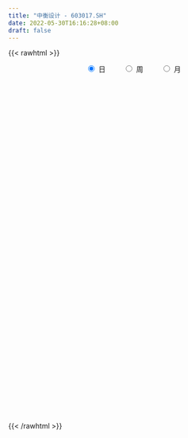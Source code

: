 ```yaml
---
title: "中衡设计 - 603017.SH"
date: 2022-05-30T16:16:28+08:00
draft: false
---
```

{{< rawhtml >}}
    <div style="text-align: center">
        <label style="padding: 1rem;"><input style="margin-right: .5rem" type="radio" name="period" value="D" checked onclick="period_change(this)">日</label>
        <label style="padding: 1rem;"><input style="margin-right: .5rem" type="radio" name="period" value="W" onclick="period_change(this)">周</label>
        <label style="padding: 1rem;"><input style="margin-right: .5rem" type="radio" name="period" value="M" onclick="period_change(this)">月</label>
    </div>
    <div id="chart" style="height: 700px;"></div> 
    <script type="text/javascript">
        const D_v = [6792.0,6570.99,5746.87,5138.66,6498.66,8872.0,8167.0,8077.92,8097.0,5633.02,9653.02,5897.0,5906.0,4855.0,3800.77,11080.0,10199.05,13919.0,7065.0,6997.02,7047.0,6504.0,5498.0,14106.8,22943.0,106946.23,165774.6,104419.06,71810.0,65526.48,46198.0,69177.72,43169.07,35614.04,30249.32,24402.79,28309.93,54498.25,83357.79,36956.0,100240.0,53410.59,37741.23,21923.23,25084.0,48766.75,61761.8,39751.79,25540.0,45398.92,24264.0,27153.8,31827.0,26332.0,18282.0,26724.0,20662.0,10795.0,9403.0,17529.59,15238.62,12295.0,11907.0,17355.0,13016.72,14980.0,16668.04,12946.0,9733.0,13372.0,22773.0,15673.0,27943.0,22010.0,33867.05,73298.63,52966.0,27929.0,21125.0,20603.0,22428.09,24402.44,18851.44,25754.8,97880.0,61046.96,37581.88,28770.98,21172.98,26082.73,26149.0,9550.0,11878.0,7087.8,8456.0,7367.0,6972.94,6658.94,6976.09,6319.0,9192.44,5863.0,5898.0,6809.0,19346.89,13538.0,7029.0,9855.0,34654.14,22729.0,16379.0,15424.58,18891.0,10367.0,25314.0,33381.8,70211.28,109577.44,72568.26,48553.0,50891.79,67719.0,39782.11,95355.64,53149.36,49628.64,26578.64,61964.25,38378.0,23951.0,28918.0,23356.0,24851.62,18995.0,14443.0,21015.0,22653.64,15548.0,49718.0,61488.0,88583.0,72289.5,59199.42,148140.0,86667.0,54788.0,83471.0,83742.0,67932.0,52321.0,36959.0,27128.0,38284.0,45566.01,41933.0,60838.08,53709.49,41915.49,37094.0,28252.01,34425.0,25097.0,23514.46,53029.0,52695.0,41787.0,164952.0,171759.0,90736.0,42611.46,45818.0,43777.0,35334.46,28216.0,76492.8,58115.0,35478.0,29423.0,29133.0,20449.0,26571.0,50162.0,73164.0,84692.0,105863.0,68595.0,57342.01,237104.88,315445.46,224749.66,194404.59,90153.86,60496.8,55707.8,57848.64,54910.0,63119.0,51699.0,54423.0,39320.0,52773.0,43232.0,40082.0,116249.0,167370.8,131641.0,86195.0,62411.0,74146.0,75690.98,43442.0,95373.0,95801.25,68294.0,204226.0,173717.0,149237.0,114789.0,146817.0,127414.04,82375.8,130601.6,66314.0,46661.0,62367.0,67685.0,55062.0,64775.2,46517.0,51976.0,45193.0,43680.0,41220.53,24549.46,38618.46,59806.0,52133.0,56901.07,61481.0,32892.0,53037.0,45119.0,143619.99,210512.2,128862.41,108532.6,55559.0,50837.0,88606.07,282483.67]
const D_histogram = [0.0,-0.0030249573,0.0000819048,0.0062627511,0.0122196052,0.0170896785,0.0191719089,0.0157290794,0.0186362545,0.0186788143,0.0192997742,0.0183943026,0.0159313676,0.0125914266,0.0094480683,0.0108022812,0.01547976,0.015316296,0.0132984368,0.0144312411,0.0120028985,0.0080423246,0.0039169355,0.0083641795,0.0082576305,0.0687439019,0.138494441,0.17200593,0.1327659456,0.1089550177,0.0651821224,0.0461432522,0.0230784164,-0.0083732632,-0.0217158149,-0.0401897519,-0.0563526706,-0.0458406493,-0.0235231065,-0.0185349355,0.0149392291,0.015339441,-0.0005791649,-0.0175939937,-0.0305348082,-0.0184761299,-0.0079308715,-0.0263105145,-0.0528617943,-0.1155695614,-0.1437820257,-0.1587776762,-0.1592358877,-0.1457281265,-0.135329899,-0.1373281412,-0.1377440278,-0.1227924905,-0.1031801014,-0.0871829161,-0.0734533852,-0.0604211324,-0.0413514373,-0.0328047163,-0.0229305599,-0.0177951622,-0.0152203971,-0.0041400439,0.005956443,0.018722471,0.03946977,0.0506402984,0.0621272385,0.0698778512,0.0849318667,0.1125152534,0.1073206205,0.0994780117,0.0888837415,0.079470275,0.0755764905,0.0547525478,0.045981949,0.0285285272,0.0626423392,0.0633287536,0.0575612633,0.0421761486,0.0323222812,0.0053183504,-0.036136852,-0.0582290758,-0.0783813125,-0.0801281266,-0.0726172857,-0.0646375605,-0.061740349,-0.0537436202,-0.0415709686,-0.0349824111,-0.0193959738,-0.0110680555,-0.0102536796,-0.0122534374,-0.0018443949,-0.0033445114,-0.0077555602,-0.0188476271,-0.0673261666,-0.0976142726,-0.1076707892,-0.1138466043,-0.094032486,-0.0772598733,-0.0439514754,-0.0019246747,0.082934876,0.1153369947,0.143530841,0.1487747972,0.1607182281,0.1605521167,0.1537151093,0.1605739187,0.1414681084,0.1061291245,0.0769042028,0.0681844346,0.0387952361,0.0125811099,0.0043806332,-0.0080637549,-0.0071811707,-0.01839705,-0.0212498872,-0.0384464239,-0.036840797,-0.0330231896,-0.0151804817,0.0092757894,0.0372123108,0.0523791833,0.0650095984,0.0982142928,0.1008685702,0.0814526901,0.0879646031,0.085934988,0.0542115287,0.0111595701,-0.0137870935,-0.0324283066,-0.0403226817,-0.0243828147,-0.0121530731,0.0124540691,0.0084010787,0.0152957378,-0.0038911285,-0.007778235,-0.0267431408,-0.0407016849,-0.0500596645,-0.0706075052,-0.0509821356,-0.0428274635,0.0114145663,-0.0289415985,-0.0938615698,-0.1341844492,-0.1834741412,-0.192624201,-0.2025002452,-0.1933449421,-0.1933602522,-0.1597532403,-0.1313589225,-0.0972100776,-0.0808064598,-0.0627992277,-0.0439495413,-0.0069526601,0.023540524,0.0648977528,0.1215974277,0.1323335305,0.1165870209,0.1294738201,0.1721003111,0.121612057,0.1114954562,0.0963267553,0.0645272299,0.0385018018,0.0097138889,-0.0371874719,-0.0641806375,-0.0605418325,-0.070941452,-0.0881568755,-0.1200281043,-0.1163831621,-0.0999758349,-0.0257855716,0.0444154426,0.0987621382,0.1107414863,0.0946472455,0.0922174683,0.0918877365,0.0748131808,0.0837057477,0.0884335829,0.0639364038,0.0950121472,0.0997239008,0.1040295201,0.0782616449,0.0826799544,0.0309316534,-0.0023244278,-0.0854207945,-0.1230913864,-0.1351400909,-0.1627368767,-0.1995376726,-0.2275980623,-0.2577630704,-0.2621895297,-0.2311468176,-0.2076911446,-0.1629436769,-0.1157597524,-0.0884036224,-0.0447134318,0.0114934671,0.0381114033,0.0810773995,0.108240367,0.1225513198,0.1316064154,0.1263817747,0.1766485471,0.1929263833,0.2000092929,0.15136224,0.1210440312,0.0907639006,0.1269821191,0.1471708102]
const D_fast = [0.0,-0.0037811966,-0.0006538583,0.0070926757,0.0161044312,0.0252469241,0.0321221317,0.032611572,0.0401778108,0.0448900741,0.0503359775,0.0540290816,0.0555489885,0.0553569042,0.0545755629,0.0586303461,0.0671777649,0.0708433749,0.0721501249,0.0768907395,0.0774631215,0.0755131288,0.0723669735,0.0789052624,0.0808631211,0.1585353679,0.2629095173,0.3394224888,0.3333739908,0.3368018173,0.3093244526,0.3018213954,0.2845261637,0.2509811684,0.232209663,0.2036882879,0.1734372017,0.1724890605,0.1889258268,0.1892802638,0.2264892357,0.2307243079,0.2146609108,0.1932475836,0.172673067,0.1801127128,0.1886752534,0.1637179817,0.1239512534,0.0323510959,-0.0318068748,-0.0864969444,-0.1267641278,-0.1496883982,-0.1731226455,-0.209452923,-0.2443048165,-0.2600514018,-0.2662340381,-0.2720325818,-0.2766663972,-0.2787394275,-0.2700075917,-0.2696620497,-0.2655205334,-0.2648339262,-0.2660642605,-0.2560189182,-0.2444333205,-0.2269866748,-0.1963719333,-0.1725413303,-0.1455225806,-0.1203025051,-0.0840155229,-0.0283033228,-0.0066678006,0.0103590934,0.0219857587,0.032439861,0.0474401991,0.0403043934,0.0430292818,0.0327079918,0.0824823886,0.0990009913,0.107623817,0.1027827394,0.1010094423,0.075335099,0.0248456837,-0.011803809,-0.0515513739,-0.0733302196,-0.0839737002,-0.0921533651,-0.1046912408,-0.110130417,-0.1083505076,-0.1105075529,-0.0997701091,-0.0942092046,-0.0959582486,-0.1010213657,-0.0910734219,-0.0934096663,-0.0997596052,-0.1155635789,-0.18087366,-0.2355653342,-0.2725395481,-0.3071770142,-0.3108710175,-0.3134133731,-0.291092844,-0.249547212,-0.1439539422,-0.0827175749,-0.0186410184,0.0237966372,0.075919625,0.1158915428,0.1474833127,0.1944856018,0.2107468186,0.2019401159,0.1919412449,0.2002675853,0.1805771958,0.1575083471,0.1504030287,0.1359427019,0.1350299934,0.1192148516,0.1110495427,0.0842413999,0.0766368276,0.0721986376,0.0862462251,0.1130214435,0.1502610426,0.1785227109,0.2074055256,0.2651637932,0.2930352132,0.2939825056,0.3224855694,0.3419397013,0.3237691242,0.2835070581,0.2551136211,0.2283653314,0.2103902859,0.2202344492,0.2294259225,0.2571465819,0.2551938612,0.2659124548,0.2457528064,0.2399211411,0.2142704501,0.1901364848,0.1682635891,0.1300638721,0.1369437078,0.134391514,0.1914871854,0.143895621,0.0555102572,-0.0183587345,-0.1135169618,-0.1708230719,-0.2313241773,-0.2705051097,-0.3188604829,-0.3251917811,-0.3296371939,-0.3197908684,-0.3235888656,-0.3212814404,-0.3134191393,-0.2781604232,-0.241782108,-0.184200441,-0.0971014092,-0.0532819237,-0.0398816781,0.0053735761,0.0910251448,0.070939905,0.0886971683,0.0976101562,0.0819424383,0.0655424606,0.0391830199,-0.0170152088,-0.0600535338,-0.0715501869,-0.0996851694,-0.1389398118,-0.2008180666,-0.226268915,-0.2348555465,-0.1671116761,-0.0858068013,-0.0067695711,0.0328951485,0.0404627192,0.0610873091,0.0837295113,0.0853582508,0.1151772547,0.1420134856,0.1335004074,0.1883291877,0.2179719165,0.2482849158,0.2420824519,0.2671707499,0.2231553623,0.1893181741,0.0848666088,0.0164231703,-0.0294105569,-0.0976915619,-0.184376776,-0.2693366813,-0.3639424569,-0.4339162987,-0.4606602909,-0.4891274041,-0.4851158557,-0.4668718692,-0.4616166448,-0.4291048121,-0.3700245465,-0.3338787595,-0.2706434135,-0.2164203541,-0.1714715714,-0.1295148719,-0.1031440689,-0.0087151598,0.0557942722,0.1128795051,0.1020730122,0.1020158111,0.0944266557,0.162390404,0.2193717976]
const D_slow = [0.0,-0.0007562393,-0.0007357631,0.0008299246,0.003884826,0.0081572456,0.0129502228,0.0168824927,0.0215415563,0.0262112598,0.0310362034,0.035634779,0.0396176209,0.0427654776,0.0451274947,0.047828065,0.0516980049,0.0555270789,0.0588516881,0.0624594984,0.065460223,0.0674708042,0.0684500381,0.0705410829,0.0726054906,0.089791466,0.1244150763,0.1674165588,0.2006080452,0.2278467996,0.2441423302,0.2556781432,0.2614477473,0.2593544315,0.2539254778,0.2438780399,0.2297898722,0.2183297099,0.2124489333,0.2078151994,0.2115500066,0.2153848669,0.2152400757,0.2108415773,0.2032078752,0.1985888427,0.1966061249,0.1900284962,0.1768130477,0.1479206573,0.1119751509,0.0722807318,0.0324717599,-0.0039602717,-0.0377927465,-0.0721247818,-0.1065607887,-0.1372589113,-0.1630539367,-0.1848496657,-0.203213012,-0.2183182951,-0.2286561544,-0.2368573335,-0.2425899735,-0.247038764,-0.2508438633,-0.2518788743,-0.2503897635,-0.2457091458,-0.2358417033,-0.2231816287,-0.2076498191,-0.1901803563,-0.1689473896,-0.1408185763,-0.1139884211,-0.0891189182,-0.0668979828,-0.0470304141,-0.0281362914,-0.0144481545,-0.0029526672,0.0041794646,0.0198400494,0.0356722378,0.0500625536,0.0606065908,0.0686871611,0.0700167487,0.0609825357,0.0464252667,0.0268299386,0.006797907,-0.0113564145,-0.0275158046,-0.0429508918,-0.0563867969,-0.066779539,-0.0755251418,-0.0803741352,-0.0831411491,-0.085704569,-0.0887679283,-0.0892290271,-0.0900651549,-0.092004045,-0.0967159518,-0.1135474934,-0.1379510616,-0.1648687589,-0.1933304099,-0.2168385314,-0.2361534998,-0.2471413686,-0.2476225373,-0.2268888183,-0.1980545696,-0.1621718594,-0.1249781601,-0.084798603,-0.0446605739,-0.0062317965,0.0339116831,0.0692787102,0.0958109914,0.1150370421,0.1320831507,0.1417819597,0.1449272372,0.1460223955,0.1440064568,0.1422111641,0.1376119016,0.1322994298,0.1226878238,0.1134776246,0.1052218272,0.1014267068,0.1037456541,0.1130487318,0.1261435276,0.1423959272,0.1669495004,0.192166643,0.2125298155,0.2345209663,0.2560047133,0.2695575955,0.272347488,0.2689007146,0.260793638,0.2507129676,0.2446172639,0.2415789956,0.2446925129,0.2467927825,0.250616717,0.2496439349,0.2476993761,0.2410135909,0.2308381697,0.2183232536,0.2006713773,0.1879258434,0.1772189775,0.1800726191,0.1728372195,0.149371827,0.1158257147,0.0699571794,0.0218011291,-0.0288239322,-0.0771601677,-0.1255002307,-0.1654385408,-0.1982782714,-0.2225807908,-0.2427824058,-0.2584822127,-0.269469598,-0.271207763,-0.265322632,-0.2490981938,-0.2186988369,-0.1856154543,-0.156468699,-0.124100244,-0.0810751662,-0.050672152,-0.0227982879,0.0012834009,0.0174152084,0.0270406588,0.029469131,0.0201722631,0.0041271037,-0.0110083544,-0.0287437174,-0.0507829363,-0.0807899624,-0.1098857529,-0.1348797116,-0.1413261045,-0.1302222439,-0.1055317093,-0.0778463377,-0.0541845264,-0.0311301593,-0.0081582252,0.01054507,0.031471507,0.0535799027,0.0695640036,0.0933170404,0.1182480156,0.1442553957,0.1638208069,0.1844907955,0.1922237089,0.1916426019,0.1702874033,0.1395145567,0.105729534,0.0650453148,0.0151608966,-0.0417386189,-0.1061793865,-0.171726769,-0.2295134734,-0.2814362595,-0.3221721787,-0.3511121168,-0.3732130224,-0.3843913804,-0.3815180136,-0.3719901628,-0.3517208129,-0.3246607212,-0.2940228912,-0.2611212874,-0.2295258437,-0.1853637069,-0.1371321111,-0.0871297879,-0.0492892278,-0.0190282201,0.0036627551,0.0354082849,0.0722009874]
const D_data = [['2021-05-19', 9.1773, 9.2152, 9.1299, 9.2531],['2021-05-20', 9.1868, 9.1678, 9.0826, 9.1962],['2021-05-21', 9.1678, 9.2436, 9.1394, 9.2625],['2021-05-24', 9.2815, 9.3099, 9.2531, 9.3099],['2021-05-25', 9.3099, 9.3478, 9.2625, 9.3478],['2021-05-26', 9.3288, 9.3762, 9.3099, 9.433],['2021-05-27', 9.4235, 9.3762, 9.3572, 9.433],['2021-05-28', 9.3951, 9.3194, 9.3099, 9.4709],['2021-05-31', 9.3194, 9.4141, 9.3099, 9.4141],['2021-06-01', 9.433, 9.4046, 9.3478, 9.4425],['2021-06-02', 9.4046, 9.433, 9.3667, 9.5277],['2021-06-03', 9.4614, 9.433, 9.3857, 9.4804],['2021-06-04', 9.433, 9.4235, 9.4141, 9.4804],['2021-06-07', 9.3762, 9.4141, 9.3194, 9.4614],['2021-06-08', 9.433, 9.4141, 9.3951, 9.4519],['2021-06-09', 9.4141, 9.4804, 9.3857, 9.5656],['2021-06-10', 9.4519, 9.5561, 9.4519, 9.6035],['2021-06-11', 9.7361, 9.5277, 9.5277, 9.7361],['2021-06-15', 9.4614, 9.5182, 9.4519, 9.5561],['2021-06-16', 9.4898, 9.5751, 9.4898, 9.6224],['2021-06-17', 9.5845, 9.5467, 9.5182, 9.594],['2021-06-18', 9.5467, 9.5277, 9.4519, 9.5561],['2021-06-21', 9.4993, 9.5182, 9.4614, 9.5372],['2021-06-22', 9.4898, 9.6414, 9.4898, 9.6414],['2021-06-23', 9.7266, 9.613, 9.5751, 9.7455],['2021-06-24', 9.6414, 10.579, 9.6414, 10.579],['2021-06-25', 10.5411, 11.1472, 10.238, 11.6397],['2021-06-28', 10.8536, 11.1188, 10.6074, 11.1283],['2021-06-29', 10.87, 10.34, 10.31, 10.87],['2021-06-30', 10.33, 10.49, 10.2, 10.7],['2021-07-01', 10.37, 10.16, 10.16, 10.45],['2021-07-02', 10.16, 10.38, 9.86, 10.74],['2021-07-05', 10.27, 10.28, 10.17, 10.52],['2021-07-06', 10.22, 10.07, 9.97, 10.33],['2021-07-07', 10.07, 10.2, 10.0, 10.2],['2021-07-08', 10.12, 10.06, 10.04, 10.34],['2021-07-09', 10.0, 9.99, 9.88, 10.11],['2021-07-12', 10.01, 10.3, 9.98, 10.49],['2021-07-13', 10.24, 10.54, 10.16, 10.77],['2021-07-14', 10.53, 10.41, 10.27, 10.53],['2021-07-15', 10.33, 10.9, 10.1, 10.9],['2021-07-16', 10.85, 10.62, 10.57, 10.85],['2021-07-19', 10.49, 10.41, 10.26, 10.55],['2021-07-20', 10.25, 10.33, 10.17, 10.48],['2021-07-21', 10.41, 10.31, 10.22, 10.44],['2021-07-22', 10.29, 10.63, 10.22, 10.63],['2021-07-23', 10.63, 10.69, 10.56, 10.88],['2021-07-26', 10.73, 10.32, 10.12, 10.74],['2021-07-27', 10.37, 10.09, 10.09, 10.37],['2021-07-28', 10.0, 9.35, 9.2, 10.0],['2021-07-29', 9.4, 9.45, 9.4, 9.58],['2021-07-30', 9.41, 9.39, 9.3, 9.56],['2021-08-02', 9.33, 9.41, 9.1, 9.46],['2021-08-03', 9.36, 9.5, 9.36, 9.63],['2021-08-04', 9.5, 9.41, 9.38, 9.55],['2021-08-05', 9.41, 9.16, 9.13, 9.42],['2021-08-06', 9.17, 9.05, 8.96, 9.18],['2021-08-09', 9.05, 9.16, 9.02, 9.18],['2021-08-10', 9.16, 9.2, 9.08, 9.22],['2021-08-11', 9.21, 9.15, 9.1, 9.29],['2021-08-12', 9.13, 9.11, 9.04, 9.16],['2021-08-13', 9.1, 9.09, 9.05, 9.18],['2021-08-16', 9.09, 9.18, 9.08, 9.23],['2021-08-17', 9.16, 9.06, 9.02, 9.24],['2021-08-18', 9.01, 9.07, 9.0, 9.15],['2021-08-19', 9.09, 9.0, 8.99, 9.1],['2021-08-20', 9.0, 8.94, 8.86, 9.04],['2021-08-23', 8.96, 9.04, 8.96, 9.1],['2021-08-24', 9.07, 9.05, 9.01, 9.07],['2021-08-25', 9.05, 9.12, 9.02, 9.16],['2021-08-26', 9.09, 9.3, 9.09, 9.32],['2021-08-27', 9.3, 9.27, 9.15, 9.3],['2021-08-30', 9.14, 9.35, 9.02, 9.36],['2021-08-31', 9.28, 9.38, 9.26, 9.45],['2021-09-01', 9.37, 9.57, 9.28, 9.59],['2021-09-02', 9.64, 9.9, 9.47, 9.98],['2021-09-03', 9.78, 9.62, 9.61, 9.96],['2021-09-06', 9.66, 9.62, 9.52, 9.77],['2021-09-07', 9.58, 9.6, 9.54, 9.66],['2021-09-08', 9.57, 9.62, 9.53, 9.66],['2021-09-09', 9.61, 9.71, 9.56, 9.79],['2021-09-10', 9.71, 9.48, 9.48, 9.78],['2021-09-13', 9.48, 9.59, 9.41, 9.73],['2021-09-14', 9.61, 9.44, 9.38, 9.63],['2021-09-15', 9.45, 10.17, 9.43, 10.26],['2021-09-16', 10.01, 9.9, 9.82, 10.11],['2021-09-17', 9.85, 9.86, 9.72, 10.07],['2021-09-22', 9.73, 9.73, 9.54, 9.81],['2021-09-23', 9.72, 9.77, 9.67, 9.85],['2021-09-24', 9.8, 9.48, 9.46, 9.8],['2021-09-27', 9.45, 9.11, 9.03, 9.52],['2021-09-28', 9.09, 9.15, 9.06, 9.19],['2021-09-29', 9.12, 9.01, 8.98, 9.12],['2021-09-30', 9.0, 9.12, 9.0, 9.13],['2021-10-08', 9.06, 9.19, 9.06, 9.2],['2021-10-11', 9.2, 9.18, 9.15, 9.24],['2021-10-12', 9.19, 9.09, 9.05, 9.19],['2021-10-13', 9.09, 9.13, 9.02, 9.15],['2021-10-14', 9.14, 9.19, 9.05, 9.23],['2021-10-15', 9.18, 9.13, 9.13, 9.2],['2021-10-18', 9.13, 9.27, 9.07, 9.27],['2021-10-19', 9.23, 9.22, 9.16, 9.25],['2021-10-20', 9.19, 9.13, 9.11, 9.2],['2021-10-21', 9.14, 9.07, 9.04, 9.17],['2021-10-22', 9.17, 9.23, 9.16, 9.53],['2021-10-25', 9.15, 9.09, 8.91, 9.19],['2021-10-26', 9.09, 9.02, 8.99, 9.12],['2021-10-27', 9.02, 8.87, 8.86, 9.05],['2021-10-28', 8.9, 8.19, 8.1, 8.9],['2021-10-29', 8.2, 8.12, 7.88, 8.2],['2021-11-01', 8.16, 8.16, 7.96, 8.22],['2021-11-02', 8.18, 8.05, 7.89, 8.23],['2021-11-03', 8.2, 8.3, 8.16, 8.44],['2021-11-04', 8.33, 8.26, 8.19, 8.33],['2021-11-05', 8.25, 8.52, 8.19, 8.63],['2021-11-08', 8.51, 8.78, 8.51, 9.13],['2021-11-09', 9.15, 9.66, 9.05, 9.66],['2021-11-10', 9.86, 9.37, 9.31, 9.86],['2021-11-11', 9.13, 9.56, 9.13, 9.66],['2021-11-12', 9.53, 9.46, 9.45, 9.69],['2021-11-15', 9.53, 9.7, 9.38, 9.74],['2021-11-16', 9.63, 9.7, 9.59, 10.05],['2021-11-17', 9.74, 9.72, 9.54, 9.79],['2021-11-18', 9.65, 10.02, 9.6, 10.46],['2021-11-19', 9.95, 9.79, 9.7, 9.95],['2021-11-22', 9.7, 9.55, 9.46, 9.72],['2021-11-23', 9.53, 9.54, 9.37, 9.58],['2021-11-24', 9.51, 9.77, 9.46, 9.9],['2021-11-25', 9.8, 9.47, 9.47, 9.83],['2021-11-26', 9.45, 9.4, 9.37, 9.55],['2021-11-29', 9.28, 9.56, 9.15, 9.59],['2021-11-30', 9.56, 9.47, 9.39, 9.63],['2021-12-01', 9.39, 9.62, 9.36, 9.66],['2021-12-02', 9.65, 9.45, 9.43, 9.68],['2021-12-03', 9.45, 9.52, 9.41, 9.61],['2021-12-06', 9.49, 9.28, 9.24, 9.59],['2021-12-07', 9.31, 9.46, 9.2, 9.52],['2021-12-08', 9.46, 9.49, 9.36, 9.55],['2021-12-09', 9.51, 9.72, 9.5, 9.9],['2021-12-10', 9.64, 9.93, 9.59, 10.11],['2021-12-13', 10.04, 10.15, 9.95, 10.35],['2021-12-14', 10.0, 10.16, 10.0, 10.35],['2021-12-15', 10.09, 10.27, 10.03, 10.41],['2021-12-16', 10.3, 10.74, 10.13, 11.06],['2021-12-17', 10.52, 10.56, 10.44, 10.84],['2021-12-20', 10.45, 10.34, 10.26, 10.68],['2021-12-21', 10.44, 10.73, 10.34, 10.78],['2021-12-22', 10.88, 10.74, 10.46, 10.95],['2021-12-23', 10.55, 10.37, 10.33, 10.74],['2021-12-24', 10.37, 10.09, 10.06, 10.52],['2021-12-27', 10.15, 10.17, 9.95, 10.19],['2021-12-28', 10.14, 10.15, 10.05, 10.29],['2021-12-29', 10.09, 10.22, 10.0, 10.41],['2021-12-30', 10.13, 10.55, 10.13, 10.65],['2021-12-31', 10.55, 10.6, 10.46, 10.78],['2022-01-04', 10.7, 10.89, 10.53, 10.93],['2022-01-05', 10.98, 10.63, 10.48, 10.98],['2022-01-06', 10.55, 10.82, 10.51, 10.83],['2022-01-07', 10.8, 10.5, 10.48, 10.96],['2022-01-10', 10.46, 10.66, 10.32, 10.71],['2022-01-11', 10.72, 10.43, 10.33, 10.83],['2022-01-12', 10.41, 10.41, 10.36, 10.58],['2022-01-13', 10.43, 10.4, 10.35, 10.66],['2022-01-14', 10.4, 10.16, 10.16, 10.88],['2022-01-17', 10.22, 10.64, 10.22, 10.7],['2022-01-18', 10.59, 10.56, 10.44, 10.79],['2022-01-19', 10.61, 11.32, 10.42, 11.36],['2022-01-20', 11.12, 10.19, 10.19, 11.12],['2022-01-21', 9.88, 9.57, 9.44, 9.91],['2022-01-24', 9.59, 9.52, 9.33, 9.83],['2022-01-25', 9.57, 9.05, 9.02, 9.72],['2022-01-26', 9.01, 9.25, 9.01, 9.38],['2022-01-27', 9.3, 9.03, 9.0, 9.31],['2022-01-28', 9.1, 9.1, 9.04, 9.28],['2022-02-07', 8.19, 8.84, 8.19, 8.89],['2022-02-08', 8.83, 9.19, 8.77, 9.31],['2022-02-09', 9.2, 9.15, 9.09, 9.32],['2022-02-10', 9.08, 9.27, 9.05, 9.43],['2022-02-11', 9.26, 9.08, 8.99, 9.28],['2022-02-14', 8.99, 9.1, 8.92, 9.2],['2022-02-15', 9.11, 9.13, 8.97, 9.26],['2022-02-16', 9.19, 9.45, 9.16, 9.48],['2022-02-17', 9.4, 9.52, 9.4, 10.07],['2022-02-18', 9.4, 9.85, 9.38, 9.92],['2022-02-21', 9.89, 10.35, 9.77, 10.36],['2022-02-22', 10.1, 10.03, 9.97, 10.3],['2022-02-23', 10.02, 9.76, 9.74, 10.09],['2022-02-24', 9.76, 10.19, 9.76, 10.74],['2022-02-25', 10.26, 10.82, 10.23, 11.21],['2022-02-28', 10.41, 9.74, 9.74, 10.47],['2022-03-01', 9.44, 10.17, 9.4, 10.57],['2022-03-02', 10.25, 10.12, 9.93, 10.28],['2022-03-03', 10.22, 9.85, 9.85, 10.22],['2022-03-04', 9.91, 9.81, 9.77, 10.14],['2022-03-07', 9.76, 9.65, 9.56, 9.95],['2022-03-08', 9.62, 9.21, 9.15, 9.68],['2022-03-09', 9.26, 9.22, 8.8, 9.48],['2022-03-10', 9.45, 9.49, 9.28, 9.75],['2022-03-11', 9.45, 9.24, 8.98, 9.45],['2022-03-14', 9.2, 9.01, 8.99, 9.36],['2022-03-15', 9.03, 8.6, 8.6, 9.12],['2022-03-16', 8.75, 8.86, 8.5, 8.89],['2022-03-17', 9.1, 8.97, 8.92, 9.2],['2022-03-18', 8.95, 9.87, 8.89, 9.87],['2022-03-21', 9.98, 10.2, 9.87, 10.38],['2022-03-22', 10.22, 10.38, 10.05, 10.57],['2022-03-23', 10.58, 10.1, 10.07, 10.61],['2022-03-24', 10.04, 9.81, 9.75, 10.13],['2022-03-25', 9.84, 10.0, 9.65, 10.14],['2022-03-28', 9.8, 10.09, 9.75, 10.44],['2022-03-29', 10.13, 9.9, 9.81, 10.22],['2022-03-30', 9.98, 10.27, 9.95, 10.56],['2022-03-31', 10.28, 10.33, 10.21, 10.8],['2022-04-01', 10.26, 9.98, 9.93, 10.3],['2022-04-06', 9.99, 10.77, 9.96, 10.98],['2022-04-07', 10.69, 10.63, 10.5, 10.97],['2022-04-08', 10.48, 10.75, 10.34, 10.83],['2022-04-11', 10.79, 10.41, 10.22, 10.79],['2022-04-12', 10.2, 10.82, 10.05, 11.39],['2022-04-13', 10.68, 10.06, 10.0, 10.68],['2022-04-14', 10.15, 10.1, 9.95, 10.36],['2022-04-15', 10.15, 9.15, 9.1, 10.19],['2022-04-18', 9.1, 9.33, 8.87, 9.47],['2022-04-19', 9.43, 9.43, 9.21, 9.5],['2022-04-20', 9.51, 9.02, 9.0, 9.52],['2022-04-21', 8.9, 8.59, 8.54, 8.99],['2022-04-22', 8.6, 8.35, 8.3, 8.61],['2022-04-25', 8.28, 7.96, 7.9, 8.39],['2022-04-26', 7.89, 7.96, 7.87, 8.2],['2022-04-27', 7.92, 8.25, 7.77, 8.25],['2022-04-28', 8.18, 8.09, 7.95, 8.23],['2022-04-29', 8.08, 8.35, 8.08, 8.39],['2022-05-05', 8.35, 8.47, 8.24, 8.55],['2022-05-06', 8.29, 8.29, 8.16, 8.36],['2022-05-09', 8.32, 8.58, 8.3, 8.69],['2022-05-10', 8.42, 8.94, 8.4, 8.97],['2022-05-11', 8.97, 8.76, 8.75, 9.05],['2022-05-12', 8.73, 9.15, 8.7, 9.15],['2022-05-13', 9.19, 9.17, 9.1, 9.46],['2022-05-16', 9.26, 9.17, 9.1, 9.26],['2022-05-17', 9.23, 9.23, 8.9, 9.5],['2022-05-18', 9.0, 9.13, 9.0, 9.46],['2022-05-19', 8.98, 10.04, 8.88, 10.04],['2022-05-20', 10.28, 9.92, 9.73, 10.4],['2022-05-23', 9.81, 10.01, 9.81, 10.38],['2022-05-24', 10.04, 9.33, 9.31, 10.2],['2022-05-25', 9.42, 9.45, 9.2, 9.5],['2022-05-26', 9.47, 9.37, 9.28, 9.68],['2022-05-27', 9.4, 10.31, 9.4, 10.31],['2022-05-30', 10.51, 10.38, 10.16, 10.75]]
const W_v = [49864.07,44486.51,36650.07,71417.59,43483.92,34337.25,326692.2,118836.74,71589.33,72809.37,31540.58,83691.22,116302.46,144037.29,177703.63,88973.57,56564.63,50728.37,22622.5,35125.32,29446.85,25168.64,67096.63,53062.66,29802.24,36077.12,22907.08,21629.36,70516.82,12641.41,9585.64,28764.0,27815.61,60939.74,156044.23,115930.23,41975.05,38692.04,35050.07,60776.81,26597.4,50759.5,30787.46,34120.0,29291.1,30080.99,20061.86,87051.81,60174.25,56714.8,32789.87,68723.9,53500.0,44982.95,32407.36,26808.0,17647.32,92422.59,115654.1,42486.12,47876.0,21938.9,39590.0,31201.88,43532.75,57573.89,46270.56,107369.51,166274.38,469197.75,415065.97,157909.39,250410.66,126022.98,54566.3,903277.6599999999,589261.17,1200702.49,901082.1900000001,812908.86,773830.2300000001,822855.0700000001,717938.4299999999,824005.5,644227.8899999999,414385.38,319799.9,238887.81,138565.92,131541.8,57473.58,119971.98,132149.14,77478.18,149761.61,81331.15,154591.92,222480.14,88225.41,138154.02,116169.64,81545.93,110460.63,68776.32,54694.57,62520.0,94417.37,90388.2,97734.11,65763.62,64122.37,62268.05,7333.0,27122.88,42180.99,43550.74,55824.63,36824.11,57704.05,30643.04,36189.8,28098.5,51556.51,71476.4,58197.1,56343.24,94006.79,55645.43,60545.71,86599.15,112654.79,102682.51,127527.37,420947.64,140691.2,114166.0,221632.0,156687.99,130223.97,82976.2,245364.6,116468.08,109071.4,158492.27,223017.46,141830.77,176572.06,119325.0,60122.8,54824.48,50272.08,211548.86,148808.17,129196.26,65692.54,139414.42,618270.11,1195464.6199999999,797561.1899999999,323973.89,197916.64,110036.81,96050.8,60583.9,28645.0,101623.9,87376.99,157118.18,113978.96,107186.17,82682.03,85422.64,70348.24,73761.43,55872.92,65990.22,48461.72,92894.32,84827.82,78304.94,55775.3,48226.76,25371.05,30545.87,95455.9,61062.0,215369.0,110201.17,63337.42,97621.44,68049.41,61304.25,60718.05,36079.6,13044.0,46599.3,37782.46,36754.24,35186.04,43853.82,27613.02,315268.63,357131.26,161745.15,328462.63,195277.01,162108.51,123827.0,65261.21,73926.76,74497.0,210084.68,116487.53,241115.08,76026.69,54664.8,8456.0,34293.97,47109.33,87805.14,86375.58,334291.78,306897.9,200500.53,110563.62,170422.64,454878.92,342254.0,189870.01,193557.06,164317.47,521929.0,195756.92,228641.8,255038.0,784350.3500000001,625512.7100000001,281999.64,291656.0,521763.8,378601.23,527180.0,601997.4399999999,298089.0,252141.2,65769.99,268939.53,485180.19,432397.08,282483.67]
const W_histogram = [0.0,0.0242890028,0.0149992928,0.0154739542,0.0330554214,0.03220576,0.1439896625,0.192099971,0.1868558057,0.1761690869,0.1644442444,0.171077335,0.1603164499,0.1587376517,0.1455126964,0.102720033,-0.0173248435,-0.1231447664,-0.1788913782,-0.2518194737,-0.2974366687,-0.3477172714,-0.2528497626,-0.2033396833,-0.1855011375,-0.1593208414,-0.1570713594,-0.1690323403,-0.3114433324,-0.3695513202,-0.3681744963,-0.3088739554,-0.2272618848,-0.1392929938,-0.1084953072,-0.0950194044,-0.0636363037,-0.0490265263,-0.0339947826,0.0026782271,-0.0036728301,0.0202186855,0.0247784265,0.0207868503,-0.018760721,-0.0260328365,-0.0595662812,-0.1595563186,-0.2225426768,-0.2478054096,-0.2253260449,-0.159362743,-0.0942812883,-0.0500333382,0.0000172711,-0.0035723476,0.0089425828,0.0997598835,0.0917732961,0.0579397547,0.0613481948,0.0570397177,0.0223674868,-0.0147638631,-0.0252656353,0.0014490944,0.0250446222,0.1188260821,0.1438151356,0.2868666959,0.3056263742,0.2931824822,0.2623136218,0.2260348558,0.2480978624,0.3163913885,0.3188411547,0.5854463176,0.4774212104,0.4699203927,0.5184879008,0.4977021305,0.4760963465,0.4312603241,0.4791113733,0.3987209618,0.3101415062,0.2118207373,0.109219389,-0.0421681648,-0.159738111,-0.266100561,-0.3393323024,-0.3888899532,-0.3478258587,-0.3600542275,-0.3091544385,-0.2280536176,-0.2012014156,-0.1438360954,-0.1178500545,-0.0920252231,-0.089545528,-0.1243430976,-0.2135957342,-0.2625081702,-0.2550088699,-0.2533239229,-0.2076138524,-0.1484601551,-0.1092719907,-0.1018763673,-0.0965091694,-0.0843252271,-0.0875306883,-0.0638999777,-0.0635664959,-0.0771271258,-0.108994899,-0.1160524401,-0.1179972982,-0.0913119185,-0.0682621772,-0.037477923,-0.0109493244,0.0266965079,0.0582037387,0.0683544215,0.049287393,-0.0174870232,-0.0314127397,-0.0154966405,-0.0282621922,0.0488913806,0.0501154621,0.0583191916,0.0878079313,0.1021010673,0.1006421025,0.1025524513,0.1202231894,0.1110445985,0.1365173978,0.1441995204,0.1324370288,0.1443226999,0.1462043861,0.1186648095,0.0930796448,0.053536742,0.0380712683,0.0850142907,0.0756091253,0.0603586221,0.0523745236,0.0691934359,0.2111214072,0.4169006068,0.4019401268,0.349439223,0.2523900913,0.1972039277,0.1036150156,0.0039255316,-0.0502535812,-0.0759715538,-0.125846567,-0.2085170543,-0.2422549311,-0.2417958985,-0.2308630465,-0.2267055615,-0.2168276035,-0.2469050537,-0.2624125914,-0.2770453441,-0.2752255281,-0.2909732878,-0.2709072846,-0.2427342182,-0.2218842377,-0.200774232,-0.1583884404,-0.0996973351,-0.0511601601,-0.0041653796,0.0466646758,0.0729535224,0.075659852,0.0844327396,0.1023928507,0.1158743546,0.097778956,0.087810206,0.0784265257,0.0672976428,0.0579299814,0.0560687864,0.0606883139,0.0689957301,0.0723720994,0.1756685449,0.1834639857,0.1546464684,0.1691328665,0.1738785393,0.0844436342,0.0017389863,-0.0481650038,-0.0869097058,-0.0857983574,-0.0582923624,-0.0468224192,-0.012712933,-0.0146739446,-0.0378306479,-0.0455306682,-0.051331614,-0.0453103402,-0.1093108751,-0.1172308953,-0.0548568236,0.0095027262,0.0257625246,0.0435102558,0.0796681828,0.1393281117,0.1400741809,0.1660771272,0.1672401791,0.1370756836,0.0725901221,-0.0025341071,-0.0516645863,-0.0313934772,0.0441496426,0.0239164925,-0.0272614513,-0.0185088291,-0.0045183625,0.0024593287,0.0550861151,-0.0178073286,-0.1144585085,-0.1696189576,-0.1993246823,-0.1510757506,-0.0644476033,0.0188672324,0.0752731925]
const W_fast = [0.0,0.0303612536,0.0248213667,0.0291645167,0.0550098392,0.0622116179,0.209992936,0.3061282373,0.3475980233,0.3809535762,0.4103397948,0.4597422192,0.4890604466,0.5271660613,0.55031928,0.5332066249,0.4088305375,0.2722244231,0.1717549667,0.0358720028,-0.0841043594,-0.22131428,-0.1896592118,-0.1909840534,-0.2195207919,-0.2331707062,-0.2701890641,-0.3244081301,-0.5446799552,-0.6951757731,-0.7858425732,-0.8037605212,-0.7789639218,-0.7258182793,-0.7221444194,-0.7324233677,-0.716949343,-0.7145961972,-0.7080631491,-0.6707205826,-0.6779898473,-0.6490436604,-0.6382893127,-0.6370841763,-0.6813219278,-0.6951022525,-0.7435272676,-0.8834063845,-1.002028412,-1.0892424972,-1.1230946437,-1.0969720276,-1.0554608949,-1.0237212794,-0.9736663523,-0.9781490579,-0.9633984818,-0.8476412102,-0.8326844736,-0.8520330763,-0.8332875875,-0.8233361352,-0.8524164943,-0.89323881,-0.9100569911,-0.8829799878,-0.8531233044,-0.7296353239,-0.6686924866,-0.4539242523,-0.3587579804,-0.2979062519,-0.2631967068,-0.2429667589,-0.1588792867,-0.0114879135,0.0706721414,0.4836388837,0.4949690791,0.6049483595,0.7831378429,0.8867776052,0.9841959078,1.0471749664,1.2148038589,1.234093688,1.2230496089,1.1776840243,1.1023875233,0.9404579282,0.7829534542,0.610065864,0.4520010471,0.3052209079,0.2593285378,0.157086612,0.1306977915,0.1547852079,0.131337056,0.1527433524,0.1492668797,0.1520854053,0.1321787184,0.0662953744,-0.0763561957,-0.1908956743,-0.2471485915,-0.3087946253,-0.3149880178,-0.2929493593,-0.2810791926,-0.299152661,-0.3179127554,-0.3268101199,-0.3518982532,-0.344242537,-0.3598006792,-0.3926430905,-0.4517595884,-0.4878302396,-0.5192744223,-0.5154170221,-0.5094328252,-0.4880180518,-0.4642267843,-0.419906825,-0.3738486595,-0.3466093713,-0.3533545515,-0.4245007235,-0.4462796249,-0.4342376859,-0.4540687856,-0.3646923676,-0.3509394206,-0.3281558932,-0.2767151706,-0.2368967678,-0.2131952071,-0.1856467454,-0.1379202099,-0.1193376513,-0.0597355025,-0.0160034998,0.0053432658,0.0533096119,0.0917423946,0.0938690205,0.091553767,0.0653950496,0.059447393,0.1276439881,0.137141104,0.1369802563,0.1420897887,0.1762070601,0.3709153831,0.6809197344,0.7664442861,0.8013031881,0.7673515792,0.7614663976,0.6937812393,0.5950731383,0.5283306302,0.4836197691,0.4022831141,0.2674833632,0.1731817537,0.1131918117,0.066408902,0.0138899967,-0.0304389462,-0.1222426599,-0.2033533454,-0.2872474341,-0.3542340001,-0.4427250817,-0.4903858997,-0.5228963879,-0.5575174668,-0.5866010191,-0.5838123375,-0.5500455661,-0.5142984311,-0.4683449956,-0.4058487712,-0.3613215439,-0.3397002514,-0.3098191788,-0.266260855,-0.2238107625,-0.2174614221,-0.2054776207,-0.1952546694,-0.1895591416,-0.1844443077,-0.1722883061,-0.1524967002,-0.1269403514,-0.1054709573,0.0417426244,0.0954040617,0.1052481615,0.1620177762,0.2102330838,0.1419090873,0.059639186,-0.0023060551,-0.0627781835,-0.0831164245,-0.0701835201,-0.0704191817,-0.0394879287,-0.0451174265,-0.0777317917,-0.0968144791,-0.1154483284,-0.1207546396,-0.2120828933,-0.2493106374,-0.2006507715,-0.1339155402,-0.1112151106,-0.0825898155,-0.0265148429,0.067977114,0.1037417285,0.1712639566,0.2142370532,0.2183414787,0.1720034476,0.0962456917,0.0341990659,0.0466218056,0.1332023361,0.1189483092,0.0609550025,0.0650804175,0.0779412934,0.0855338167,0.151932132,0.0745868561,-0.0506789509,-0.1482441394,-0.2277810347,-0.2173010407,-0.1467847941,-0.0587531503,0.0164711079]
const W_slow = [0.0,0.0060722507,0.0098220739,0.0136905625,0.0219544178,0.0300058578,0.0660032735,0.1140282662,0.1607422176,0.2047844893,0.2458955504,0.2886648842,0.3287439967,0.3684284096,0.4048065837,0.4304865919,0.426155381,0.3953691894,0.3506463449,0.2876914765,0.2133323093,0.1264029914,0.0631905508,0.01235563,-0.0340196544,-0.0738498648,-0.1131177046,-0.1553757897,-0.2332366228,-0.3256244529,-0.4176680769,-0.4948865658,-0.551702037,-0.5865252854,-0.6136491122,-0.6374039633,-0.6533130393,-0.6655696708,-0.6740683665,-0.6733988097,-0.6743170172,-0.6692623459,-0.6630677392,-0.6578710266,-0.6625612069,-0.669069416,-0.6839609863,-0.723850066,-0.7794857352,-0.8414370876,-0.8977685988,-0.9376092846,-0.9611796066,-0.9736879412,-0.9736836234,-0.9745767103,-0.9723410646,-0.9474010937,-0.9244577697,-0.909972831,-0.8946357823,-0.8803758529,-0.8747839812,-0.8784749469,-0.8847913558,-0.8844290822,-0.8781679266,-0.8484614061,-0.8125076222,-0.7407909482,-0.6643843546,-0.5910887341,-0.5255103286,-0.4690016147,-0.4069771491,-0.327879302,-0.2481690133,-0.1018074339,0.0175478687,0.1350279669,0.2646499421,0.3890754747,0.5080995613,0.6159146423,0.7356924857,0.8353727261,0.9129081027,0.965863287,0.9931681342,0.982626093,0.9426915653,0.876166425,0.7913333494,0.6941108611,0.6071543964,0.5171408396,0.4398522299,0.3828388255,0.3325384716,0.2965794478,0.2671169342,0.2441106284,0.2217242464,0.190638472,0.1372395384,0.0716124959,0.0078602784,-0.0554707023,-0.1073741654,-0.1444892042,-0.1718072019,-0.1972762937,-0.221403586,-0.2424848928,-0.2643675649,-0.2803425593,-0.2962341833,-0.3155159647,-0.3427646895,-0.3717777995,-0.4012771241,-0.4241051037,-0.441170648,-0.4505401287,-0.4532774598,-0.4466033329,-0.4320523982,-0.4149637928,-0.4026419446,-0.4070137004,-0.4148668853,-0.4187410454,-0.4258065934,-0.4135837483,-0.4010548827,-0.3864750848,-0.364523102,-0.3389978352,-0.3138373095,-0.2881991967,-0.2581433994,-0.2303822497,-0.1962529003,-0.1602030202,-0.127093763,-0.091013088,-0.0544619915,-0.0247957891,-0.0015258779,0.0118583076,0.0213761247,0.0426296974,0.0615319787,0.0766216342,0.0897152651,0.1070136241,0.1597939759,0.2640191276,0.3645041593,0.4518639651,0.5149614879,0.5642624698,0.5901662237,0.5911476066,0.5785842113,0.5595913229,0.5281296811,0.4760004176,0.4154366848,0.3549877102,0.2972719485,0.2405955582,0.1863886573,0.1246623939,0.059059246,-0.01020209,-0.079008472,-0.151751794,-0.2194786151,-0.2801621697,-0.3356332291,-0.3858267871,-0.4254238972,-0.450348231,-0.463138271,-0.4641796159,-0.452513447,-0.4342750664,-0.4153601034,-0.3942519185,-0.3686537058,-0.3396851171,-0.3152403781,-0.2932878266,-0.2736811952,-0.2568567845,-0.2423742891,-0.2283570925,-0.213185014,-0.1959360815,-0.1778430567,-0.1339259204,-0.088059924,-0.0493983069,-0.0071150903,0.0363545445,0.0574654531,0.0579001997,0.0458589487,0.0241315223,0.0026819329,-0.0118911577,-0.0235967625,-0.0267749957,-0.0304434819,-0.0399011439,-0.0512838109,-0.0641167144,-0.0754442995,-0.1027720182,-0.1320797421,-0.1457939479,-0.1434182664,-0.1369776352,-0.1261000713,-0.1061830256,-0.0713509977,-0.0363324525,0.0051868294,0.0469968741,0.081265795,0.0994133255,0.0987797988,0.0858636522,0.0780152829,0.0890526935,0.0950318167,0.0882164538,0.0835892466,0.0824596559,0.0830744881,0.0968460169,0.0923941847,0.0637795576,0.0213748182,-0.0284563524,-0.06622529,-0.0823371909,-0.0776203828,-0.0588020846]
const W_data = [['2017-07-21', 14.6715, 13.7892, 13.4085, 14.6715],['2017-07-28', 13.8411, 14.1698, 13.668, 14.6023],['2017-08-04', 14.0833, 13.8065, 13.7545, 14.386],['2017-08-11', 13.7199, 13.9189, 13.7199, 15.0608],['2017-08-18', 13.9795, 14.2044, 13.9795, 14.6196],['2017-08-25', 14.2044, 14.0487, 13.8497, 14.4293],['2017-09-01', 14.0573, 15.8394, 14.0573, 16.1767],['2017-09-08', 15.4241, 15.6231, 15.2165, 15.7355],['2017-09-15', 15.5798, 15.2425, 15.0781, 15.6144],['2017-09-22', 15.2425, 15.303, 15.156, 15.8134],['2017-09-29', 15.2944, 15.3982, 14.8618, 15.4328],['2017-10-13', 15.4847, 15.7875, 14.9916, 15.848],['2017-10-20', 15.7442, 15.7355, 15.2165, 15.9951],['2017-10-27', 15.7961, 15.9951, 15.5539, 16.1421],['2017-11-03', 16.1335, 15.9864, 14.3947, 16.1335],['2017-11-10', 15.9345, 15.6231, 15.329, 16.047],['2017-11-17', 15.6577, 14.3082, 14.2736, 15.7182],['2017-11-24', 14.2303, 13.8757, 13.668, 14.7061],['2017-12-01', 13.8757, 13.9968, 13.6075, 14.04],['2017-12-08', 13.8843, 13.3047, 12.7165, 14.0314],['2017-12-15', 13.3134, 13.1404, 12.976, 13.4085],['2017-12-22', 13.0625, 12.5867, 12.5262, 13.3047],['2017-12-29', 12.4829, 14.2995, 12.1369, 14.4812],['2018-01-05', 14.239, 13.9449, 13.7545, 14.2476],['2018-01-12', 13.8411, 13.5729, 13.2788, 14.1698],['2018-01-19', 13.5902, 13.6507, 13.3912, 14.1438],['2018-01-26', 13.6507, 13.2874, 13.2355, 13.867],['2018-02-02', 13.4172, 12.9327, 12.5262, 13.4172],['2018-02-09', 12.5521, 10.6576, 10.3548, 12.8722],['2018-02-14', 10.649, 10.8566, 10.6403, 11.0469],['2018-02-23', 10.969, 11.0988, 10.8739, 11.341],['2018-03-02', 11.2286, 11.6524, 11.0728, 11.8255],['2018-03-09', 11.6524, 12.0244, 11.514, 12.2493],['2018-03-16', 11.9639, 12.3358, 11.3756, 12.8462],['2018-03-23', 12.2061, 11.7562, 11.3843, 12.7424],['2018-03-30', 10.9863, 11.4881, 10.5798, 11.5573],['2018-04-04', 11.4362, 11.6784, 11.3756, 11.9639],['2018-04-13', 11.5919, 11.4535, 11.2459, 11.6697],['2018-04-20', 11.4016, 11.4102, 10.9431, 11.6005],['2018-04-27', 11.3324, 11.713, 11.2372, 11.8081],['2018-05-04', 11.713, 11.1593, 11.0901, 11.7562],['2018-05-11', 11.1593, 11.4967, 11.142, 11.7562],['2018-05-18', 11.4708, 11.2545, 11.1507, 11.4967],['2018-05-25', 11.2718, 11.0728, 11.0469, 11.4275],['2018-06-01', 11.0296, 10.4154, 10.3981, 11.2026],['2018-06-08', 10.4586, 10.5798, 10.1299, 10.6836],['2018-06-15', 10.4586, 10.0088, 9.9483, 10.4673],['2018-06-22', 10.4673, 8.6247, 8.0105, 10.4673],['2018-06-29', 8.5637, 8.3853, 8.0998, 8.5637],['2018-07-06', 8.3585, 8.3139, 8.1355, 8.8313],['2018-07-13', 8.421, 8.5905, 8.2158, 8.6172],['2018-07-20', 8.5905, 9.09, 8.5191, 9.6252],['2018-07-27', 9.0097, 9.1971, 8.8848, 9.4558],['2018-08-03', 9.1971, 9.0365, 8.7243, 9.5806],['2018-08-10', 8.8492, 9.206, 8.76, 9.2506],['2018-08-17', 9.0633, 8.5191, 8.4121, 9.1703],['2018-08-24', 8.5191, 8.6083, 8.3764, 8.8938],['2018-08-31', 8.5905, 9.7769, 8.3764, 10.2586],['2018-09-07', 9.3487, 8.7064, 8.5637, 9.536],['2018-09-14', 8.7064, 8.198, 8.198, 8.7064],['2018-09-21', 8.198, 8.5013, 8.1534, 8.5637],['2018-09-28', 8.3853, 8.3229, 8.2158, 8.528],['2018-10-12', 8.2515, 7.743, 7.52, 8.3853],['2018-10-19', 7.7252, 7.3951, 7.1632, 7.8947],['2018-10-26', 7.3862, 7.4576, 7.2613, 7.7698],['2018-11-02', 7.3773, 7.8322, 7.2792, 7.859],['2018-11-09', 7.8233, 7.8144, 7.6984, 7.9393],['2018-11-16', 7.8144, 8.9473, 7.7609, 9.3666],['2018-11-23', 9.0811, 8.3942, 8.3407, 9.4379],['2018-11-30', 8.3942, 10.3924, 8.2961, 10.9276],['2018-12-07', 10.5262, 9.4112, 9.2952, 11.1417],['2018-12-14', 9.2417, 9.1881, 8.9651, 9.6163],['2018-12-21', 9.1971, 8.983, 8.983, 10.2586],['2018-12-28', 8.9384, 8.8581, 8.5726, 9.2506],['2019-01-04', 8.9651, 9.6788, 8.7867, 9.6788],['2019-01-11', 10.6511, 10.6779, 10.2586, 12.3728],['2019-01-18', 10.6868, 10.2586, 10.0445, 11.561],['2019-01-25', 10.2497, 14.6386, 10.098, 14.6386],['2019-02-01', 14.4513, 10.7938, 10.3657, 14.4513],['2019-02-15', 10.8117, 12.1319, 10.7582, 13.0597],['2019-02-22', 12.0962, 13.3719, 12.0873, 13.8268],['2019-03-01', 13.4611, 13.0329, 12.7564, 14.255],['2019-03-08', 13.6395, 13.3629, 12.7564, 13.8714],['2019-03-15', 13.354, 13.3362, 12.9348, 14.9686],['2019-03-22', 13.47, 14.9686, 12.908, 15.2987],['2019-03-29', 14.2818, 13.7376, 12.7653, 14.5761],['2019-04-04', 13.6306, 13.586, 13.5146, 14.6564],['2019-04-12', 13.586, 13.3005, 13.1578, 14.1836],['2019-04-19', 13.4076, 12.9704, 12.801, 13.47],['2019-04-26', 13.024, 11.8375, 11.8019, 13.0507],['2019-04-30', 11.8643, 11.5878, 10.8295, 11.9803],['2019-05-10', 11.4183, 11.0793, 10.4638, 11.4183],['2019-05-17', 10.883, 10.883, 10.7938, 11.9446],['2019-05-24', 10.9722, 10.66, 10.5351, 11.4183],['2019-05-31', 10.6422, 11.5699, 10.6422, 11.8465],['2019-06-06', 11.5253, 10.776, 10.776, 11.668],['2019-06-14', 10.7225, 11.4718, 10.7225, 11.9981],['2019-06-21', 11.3112, 12.0516, 11.3112, 12.3817],['2019-06-28', 12.0427, 11.5432, 11.4629, 12.1319],['2019-07-05', 11.7573, 12.0606, 11.7483, 12.2479],['2019-07-12', 11.9713, 11.8286, 11.445, 12.1141],['2019-07-19', 11.8286, 11.9194, 11.5635, 12.0198],['2019-07-26', 11.8464, 11.6639, 11.0706, 11.9559],['2019-08-02', 11.6365, 11.0524, 10.9155, 11.8646],['2019-08-09', 10.9885, 9.9207, 9.8933, 11.1254],['2019-08-16', 10.0028, 9.875, 9.6834, 10.1123],['2019-08-23', 9.9115, 10.2675, 9.9115, 10.3131],['2019-08-30', 10.0211, 10.0119, 9.8568, 10.3587],['2019-09-06', 10.0758, 10.4956, 10.0393, 10.6873],['2019-09-12', 10.6143, 10.7877, 10.5413, 10.8516],['2019-09-20', 10.7968, 10.6782, 10.4044, 10.8972],['2019-09-27', 10.6143, 10.2949, 9.8842, 10.6508],['2019-09-30', 10.2675, 10.1945, 10.1762, 10.3587],['2019-10-11', 10.1853, 10.2218, 10.0758, 10.3405],['2019-10-18', 10.3131, 9.948, 9.9115, 10.3953],['2019-10-25', 9.9663, 10.2401, 9.7473, 10.2949],['2019-11-01', 10.1762, 9.9207, 9.7381, 10.304],['2019-11-08', 9.9572, 9.6104, 9.583, 9.9937],['2019-11-15', 9.5647, 9.1358, 9.0354, 9.6195],['2019-11-22', 9.0536, 9.1997, 9.0536, 9.3548],['2019-11-29', 9.1997, 9.0901, 9.0445, 9.4096],['2019-12-06', 9.1358, 9.3731, 9.0901, 9.3913],['2019-12-13', 9.3639, 9.3366, 9.1997, 9.4917],['2019-12-20', 9.3457, 9.4735, 9.3001, 9.6651],['2019-12-27', 9.5282, 9.4917, 9.2727, 9.5739],['2020-01-03', 9.4461, 9.7473, 9.3639, 9.8203],['2020-01-10', 9.6925, 9.8294, 9.6104, 9.9115],['2020-01-17', 9.8111, 9.6651, 9.6104, 9.9115],['2020-01-23', 9.6651, 9.2635, 9.1723, 9.8111],['2020-02-07', 8.3418, 8.3874, 7.7576, 8.4148],['2020-02-14', 8.3874, 8.7525, 8.3509, 9.154],['2020-02-21', 8.7981, 9.0536, 8.7159, 9.2544],['2020-02-28', 9.0719, 8.6247, 8.579, 9.4004],['2020-03-06', 8.6521, 9.875, 8.6521, 10.4774],['2020-03-13', 9.6742, 9.1175, 8.6886, 9.9024],['2020-03-20', 9.1997, 9.2179, 8.6338, 9.4187],['2020-03-27', 9.0263, 9.5921, 8.9624, 10.0028],['2020-04-03', 9.4826, 9.5465, 9.1814, 10.0028],['2020-04-10', 9.7016, 9.4187, 9.4187, 10.0028],['2020-04-17', 9.4096, 9.5008, 9.1905, 9.6742],['2020-04-24', 9.5739, 9.802, 9.5282, 10.2127],['2020-04-30', 9.7381, 9.5465, 9.3092, 9.9846],['2020-05-08', 9.4735, 10.0941, 9.4552, 10.1853],['2020-05-15', 10.0941, 10.0484, 9.8111, 10.158],['2020-05-22', 10.1397, 9.8842, 9.8203, 10.6782],['2020-05-29', 9.8294, 10.2766, 9.7108, 10.2766],['2020-06-05', 10.377, 10.2949, 10.1215, 10.4956],['2020-06-12', 10.3131, 9.9572, 9.8203, 10.3861],['2020-06-19', 9.8659, 9.9207, 9.8294, 10.0393],['2020-06-24', 9.948, 9.6286, 9.5739, 9.948],['2020-07-03', 9.5191, 9.8203, 9.4643, 9.8568],['2020-07-10', 9.8568, 10.7421, 9.8203, 10.8698],['2020-07-17', 10.7589, 10.2096, 10.1149, 10.9673],['2020-07-24', 10.3233, 10.1339, 10.1054, 10.8442],['2020-07-31', 10.1528, 10.2191, 9.9444, 10.2949],['2020-08-07', 10.3043, 10.6169, 10.238, 10.721],['2020-08-14', 10.6832, 12.7478, 10.4274, 13.013],['2020-08-21', 12.4542, 14.7746, 12.4163, 15.1724],['2020-08-28', 14.5378, 12.8993, 12.4163, 15.0208],['2020-09-04', 13.335, 12.6058, 12.1796, 13.496],['2020-09-11', 12.6342, 11.9523, 11.706, 12.8331],['2020-09-18', 12.1985, 12.3216, 11.8576, 12.3785],['2020-09-25', 12.369, 11.6397, 11.5355, 12.3879],['2020-09-30', 11.5924, 11.1662, 11.1567, 11.6965],['2020-10-09', 11.2419, 11.384, 11.2419, 11.4787],['2020-10-16', 11.564, 11.5545, 11.4124, 11.7439],['2020-10-23', 11.6492, 11.0431, 10.9957, 11.6871],['2020-10-30', 11.0431, 10.2096, 10.1717, 11.1567],['2020-11-06', 10.257, 10.3896, 9.9728, 10.4937],['2020-11-13', 10.4559, 10.5885, 10.3612, 10.7116],['2020-11-20', 10.6358, 10.6074, 10.4843, 10.721],['2020-11-27', 10.5979, 10.418, 10.2854, 10.7021],['2020-12-04', 10.418, 10.3801, 10.2949, 10.5127],['2020-12-11', 10.3801, 9.6603, 9.5845, 10.418],['2020-12-18', 9.6508, 9.5277, 9.3572, 9.7077],['2020-12-25', 9.5656, 9.2436, 8.9973, 9.5751],['2020-12-31', 9.2246, 9.1868, 8.9595, 9.2909],['2021-01-08', 9.1868, 8.6848, 8.5522, 9.3288],['2021-01-15', 8.6848, 8.8932, 8.3628, 8.9405],['2021-01-22', 8.8742, 8.8837, 8.7511, 9.0542],['2021-01-29', 8.8837, 8.6943, 8.5238, 8.8837],['2021-02-05', 8.6943, 8.5901, 8.467, 9.0163],['2021-02-10', 8.5238, 8.8269, 8.467, 8.8458],['2021-02-19', 8.8837, 9.1394, 8.8837, 9.1678],['2021-02-26', 9.1394, 9.1773, 8.8932, 9.2815],['2021-03-05', 9.1962, 9.3288, 9.0921, 9.3478],['2021-03-12', 9.3383, 9.594, 9.2815, 9.8592],['2021-03-19', 9.594, 9.4804, 9.3099, 9.6982],['2021-03-26', 9.4804, 9.2625, 9.1394, 9.5751],['2021-04-02', 9.3194, 9.3762, 9.2246, 9.6603],['2021-04-09', 9.3572, 9.5845, 9.272, 9.6508],['2021-04-16', 9.5751, 9.6508, 9.4046, 9.7077],['2021-04-23', 9.6508, 9.2815, 9.272, 9.6887],['2021-04-30', 9.2815, 9.3383, 9.1489, 9.4425],['2021-05-07', 9.3383, 9.3194, 9.2909, 9.433],['2021-05-14', 9.3194, 9.2625, 8.8742, 9.3667],['2021-05-21', 9.2341, 9.2436, 9.0826, 9.2625],['2021-05-28', 9.2815, 9.3194, 9.2531, 9.4709],['2021-06-04', 9.3194, 9.4235, 9.3099, 9.5277],['2021-06-11', 9.3762, 9.5277, 9.3194, 9.7361],['2021-06-18', 9.4614, 9.5277, 9.4519, 9.6224],['2021-06-25', 9.4993, 11.1472, 9.4614, 11.6397],['2021-07-02', 10.8536, 10.38, 9.86, 11.1283],['2021-07-09', 10.27, 9.99, 9.88, 10.52],['2021-07-16', 10.01, 10.62, 9.98, 10.9],['2021-07-23', 10.49, 10.69, 10.17, 10.88],['2021-07-30', 10.73, 9.39, 9.2, 10.74],['2021-08-06', 9.33, 9.05, 8.96, 9.63],['2021-08-13', 9.05, 9.09, 9.02, 9.29],['2021-08-20', 9.09, 8.94, 8.86, 9.24],['2021-08-27', 8.96, 9.27, 8.96, 9.32],['2021-09-03', 9.14, 9.62, 9.02, 9.98],['2021-09-10', 9.66, 9.48, 9.48, 9.79],['2021-09-17', 9.48, 9.86, 9.38, 10.26],['2021-09-24', 9.73, 9.48, 9.46, 9.85],['2021-09-30', 9.45, 9.12, 8.98, 9.52],['2021-10-08', 9.06, 9.19, 9.06, 9.2],['2021-10-15', 9.2, 9.13, 9.02, 9.24],['2021-10-22', 9.13, 9.23, 9.04, 9.53],['2021-10-29', 9.15, 8.12, 7.88, 9.19],['2021-11-05', 8.16, 8.52, 7.89, 8.63],['2021-11-12', 8.51, 9.46, 8.51, 9.86],['2021-11-19', 9.53, 9.79, 9.38, 10.46],['2021-11-26', 9.7, 9.4, 9.37, 9.9],['2021-12-03', 9.28, 9.52, 9.15, 9.68],['2021-12-10', 9.49, 9.93, 9.2, 10.11],['2021-12-17', 10.04, 10.56, 9.95, 11.06],['2021-12-24', 10.45, 10.09, 10.06, 10.95],['2021-12-31', 10.15, 10.6, 9.95, 10.78],['2022-01-07', 10.7, 10.5, 10.48, 10.98],['2022-01-14', 10.46, 10.16, 10.16, 10.88],['2022-01-21', 10.22, 9.57, 9.44, 11.36],['2022-01-28', 9.59, 9.1, 9.0, 9.83],['2022-02-11', 8.19, 9.08, 8.19, 9.43],['2022-02-18', 8.99, 9.85, 8.92, 10.07],['2022-02-25', 9.89, 10.82, 9.74, 11.21],['2022-03-04', 10.41, 9.81, 9.4, 10.57],['2022-03-11', 9.76, 9.24, 8.8, 9.95],['2022-03-18', 9.2, 9.87, 8.5, 9.87],['2022-03-25', 9.98, 10.0, 9.65, 10.61],['2022-04-01', 9.8, 9.98, 9.75, 10.8],['2022-04-08', 9.99, 10.75, 9.96, 10.98],['2022-04-15', 10.79, 9.15, 9.1, 11.39],['2022-04-22', 9.1, 8.35, 8.3, 9.52],['2022-04-29', 8.28, 8.35, 7.77, 8.39],['2022-05-06', 8.35, 8.29, 8.16, 8.55],['2022-05-13', 8.32, 9.17, 8.3, 9.46],['2022-05-20', 9.26, 9.92, 8.88, 10.4],['2022-05-27', 9.81, 10.31, 9.2, 10.38],['2022-06-02', 10.51, 10.38, 10.16, 10.75]]
const M_v = [317.0,442795.05,112690.55,357176.07,410018.52,687296.8199999999,313150.08,248236.94,414282.17,602841.3599999999,438924.5699999999,212544.6899999999,228602.76,300856.73,279992.42,473570.89,976225.3499999999,586496.0100000001,566773.26,1139333.5600000001,395608.8199999999,1441352.5700000001,536523.4,252088.21,1047394.6600000001,595419.66,489425.35,300840.5599999999,168363.96,181249.3,455848.81,342682.0599999999,413917.1,321291.41,162252.6,150110.12,122865.21,372740.8100000001,176493.97,164977.46,203946.91,222568.07,203428.72,227955.12,133173.11,827837.6100000001,949409.0000000001,3527180.9099999997,2436521.4699999997,2695338.79,886269.0100000001,479360.9100000001,546628.62,480287.74,336838.9399999999,297221.1500000001,162068.44,167971.8,234028.11,241841.57,429463.82,972051.8400000001,657105.84,632411.9,427018.3799999999,589343.87,2852940.7999999998,686331.58,374764.07,401705.8,301998.53,311802.3800000001,199599.58,518645.26,255097.08,142277.0,655580.05,962969.0200000001,387464.97,648425.78,177664.44,980339.7899999999,1215715.1899999999,1075560.45,1492779.8100000001,1806489.72,1747701.6400000001,1534770.46]
const M_histogram = [0.0,0.1059117949,0.1974150667,0.5794976339,1.0005251801,1.7274319525,1.8898954189,1.3155911034,0.9699424418,0.8727876413,0.6926315522,0.0858644183,-0.2999838727,-0.4713091405,-0.5540882621,-0.5359055644,-0.4789732282,-0.5006631596,-0.3260490274,-0.0735136608,-0.0422224205,0.0433885673,0.0225596446,-0.0798338817,-0.0645042877,-0.1777021428,-0.2456591905,-0.4351234897,-0.5292252632,-0.6467867276,-0.5776330114,-0.5422685326,-0.4607984234,-0.5269922818,-0.5171139808,-0.5681948663,-0.6767023526,-0.7035559144,-0.667941973,-0.6807451605,-0.7882918054,-0.7559195584,-0.6517646261,-0.6358165551,-0.6261551528,-0.3986341289,-0.3199718024,-0.1211084581,0.1600234477,0.3979156889,0.4017759188,0.3938842071,0.3775809656,0.3595797704,0.2391619609,0.1715721372,0.1035444556,0.0181890961,0.0044550989,-0.0178466441,-0.0635242124,-0.0048340172,0.0236068209,0.0950226577,0.0997183526,0.1446571053,0.3431452426,0.3462412623,0.2748723655,0.2361050876,0.123769234,0.0198832885,-0.0110517326,-0.0036841633,-0.0059233351,0.0022652322,0.0803793287,0.0591824669,0.0462769595,0.0231849501,-0.0523591547,-0.0067282227,0.0984362748,0.067337549,0.0888782461,0.13888966,0.039796333,0.108259807]
const M_fast = [0.0,0.1323897436,0.2732467821,0.8002037578,1.471362599,2.6301273595,3.2650646806,3.019658141,2.9164950898,3.0375371997,3.0305389986,2.4452379692,1.9843937101,1.6952411571,1.47393997,1.3581462767,1.2953353058,1.1484795844,1.2415814599,1.4757384112,1.4964740464,1.5929321761,1.5777431645,1.4553911678,1.4545946899,1.296971299,1.1675994538,0.8693542821,0.6429461928,0.3636880466,0.2884335098,0.1882308556,0.1545013588,-0.04344057,-0.1628407642,-0.3559703663,-0.6336534407,-0.8363959812,-0.967767533,-1.1507570106,-1.4553766068,-1.6119842494,-1.6707704737,-1.8137765414,-1.9606539273,-1.8327914357,-1.8341220597,-1.66553583,-1.3443980623,-1.0070268988,-0.9027226892,-0.8121433491,-0.7340513493,-0.6621576019,-0.7227849211,-0.7474817106,-0.7896232783,-0.8704313638,-0.8830515861,-0.9098149902,-0.9713736116,-0.9138919207,-0.8795493773,-0.7843778761,-0.7547525931,-0.6736495641,-0.3893751161,-0.2997187809,-0.3023695862,-0.2821105923,-0.3635041373,-0.4624192608,-0.496117215,-0.4896706866,-0.4933906921,-0.4846358168,-0.386426888,-0.3928281332,-0.3941644006,-0.4114601726,-0.500094066,-0.4561451897,-0.3263716235,-0.340635962,-0.2968757034,-0.2121418746,-0.3012861183,-0.2057576926]
const M_slow = [0.0,0.0264779487,0.0758317154,0.2207061239,0.4708374189,0.902695407,1.3751692617,1.7040670376,1.946552648,2.1647495584,2.3379074464,2.359373551,2.2843775828,2.1665502977,2.0280282321,1.894051841,1.774308534,1.6491427441,1.5676304872,1.549252072,1.5386964669,1.5495436087,1.5551835199,1.5352250495,1.5190989776,1.4746734419,1.4132586442,1.3044777718,1.172171456,1.0104747741,0.8660665213,0.7304993881,0.6152997823,0.4835517118,0.3542732166,0.2122245,0.0430489119,-0.1328400667,-0.29982556,-0.4700118501,-0.6670848015,-0.856064691,-1.0190058476,-1.1779599863,-1.3344987745,-1.4341573068,-1.5141502574,-1.5444273719,-1.50442151,-1.4049425877,-1.304498608,-1.2060275562,-1.1116323148,-1.0217373723,-0.961946882,-0.9190538477,-0.8931677338,-0.8886204598,-0.8875066851,-0.8919683461,-0.9078493992,-0.9090579035,-0.9031561983,-0.8794005338,-0.8544709457,-0.8183066694,-0.7325203587,-0.6459600431,-0.5772419518,-0.5182156799,-0.4872733714,-0.4823025493,-0.4850654824,-0.4859865232,-0.487467357,-0.486901049,-0.4668062168,-0.4520106,-0.4404413602,-0.4346451226,-0.4477349113,-0.449416967,-0.4248078983,-0.407973511,-0.3857539495,-0.3510315345,-0.3410824513,-0.3140174995]
const M_data = [['2014-12-31', 9.1713, 9.1713, 9.1713, 9.1713],['2015-01-30', 10.0892, 10.8309, 10.0892, 12.2078],['2015-02-27', 10.6885, 11.3153, 10.3782, 11.4173],['2015-03-31', 11.3217, 16.5767, 11.3217, 16.9847],['2015-04-30', 16.5215, 19.929, 16.4258, 23.6547],['2015-05-29', 19.6766, 28.0734, 18.8211, 32.9241],['2015-06-30', 28.1632, 25.0278, 24.3519, 31.0505],['2015-09-30', 22.5254, 16.1819, 15.3135, 22.5254],['2015-10-30', 16.5283, 17.7303, 16.2546, 19.2018],['2015-11-30', 17.1101, 20.6775, 17.1101, 22.2345],['2015-12-31', 20.5663, 19.8349, 19.2488, 23.1414],['2016-01-29', 19.8349, 12.9994, 12.0198, 19.8349],['2016-02-29', 12.9395, 13.3202, 12.8368, 17.6362],['2016-03-31', 12.8326, 14.5051, 12.4091, 15.0569],['2016-04-29', 14.4195, 14.813, 13.5897, 15.7455],['2016-05-31', 14.8002, 15.7455, 13.7394, 16.9347],['2016-06-30', 15.7413, 16.2894, 15.4135, 18.6765],['2016-07-29', 16.2894, 15.2504, 15.113, 17.5431],['2016-08-31', 15.1731, 18.0239, 14.7437, 18.3159],['2016-09-30', 18.0153, 20.2222, 17.4486, 20.4884],['2016-10-31', 20.308, 18.3932, 18.127, 20.497],['2016-11-30', 18.4103, 19.6125, 18.4103, 23.614],['2016-12-30', 19.4494, 18.7023, 17.2511, 19.5867],['2017-01-26', 18.7366, 17.5431, 16.401, 18.9685],['2017-02-28', 17.6032, 18.9427, 17.2769, 21.0379],['2017-03-31', 18.8826, 17.1824, 16.9935, 19.4064],['2017-04-28', 17.3456, 17.294, 16.0232, 18.917],['2017-05-31', 17.3284, 14.9927, 14.3401, 17.7491],['2017-06-30', 14.9842, 15.2079, 14.4604, 15.9172],['2017-07-31', 15.1992, 14.0227, 13.4085, 15.4414],['2017-08-31', 14.0833, 15.874, 13.7199, 16.1767],['2017-09-29', 16.0729, 15.3982, 14.8618, 16.0729],['2017-10-31', 15.4847, 15.9864, 14.3947, 16.1421],['2017-11-30', 15.8913, 13.8584, 13.6075, 16.0816],['2017-12-29', 13.893, 14.2995, 12.1369, 14.4812],['2018-01-31', 14.239, 13.0279, 12.9846, 14.2476],['2018-02-28', 12.9846, 11.3929, 10.3548, 13.2182],['2018-03-30', 11.3756, 11.4881, 10.5798, 12.8462],['2018-04-27', 11.4362, 11.713, 10.9431, 11.9639],['2018-05-31', 11.713, 10.5711, 10.5019, 11.7562],['2018-06-29', 10.6144, 8.3853, 8.0105, 10.6836],['2018-07-31', 8.3585, 9.206, 8.1355, 9.6252],['2018-08-31', 9.0989, 9.7769, 8.3764, 10.2586],['2018-09-28', 9.3487, 8.3229, 8.1534, 9.536],['2018-10-31', 8.2515, 7.6271, 7.1632, 8.3853],['2018-11-30', 7.6895, 10.3924, 7.5735, 10.9276],['2018-12-28', 10.5262, 8.8581, 8.5726, 11.1417],['2019-01-31', 8.9651, 10.7225, 8.7867, 14.6386],['2019-02-28', 10.8295, 12.8545, 10.3657, 14.255],['2019-03-29', 12.7831, 13.7376, 12.7564, 15.2987],['2019-04-30', 13.6306, 11.5878, 10.8295, 14.6564],['2019-05-31', 11.4183, 11.5699, 10.4638, 11.9446],['2019-06-28', 11.5253, 11.5432, 10.7225, 12.3817],['2019-07-31', 11.7573, 11.5726, 11.0706, 12.2479],['2019-08-30', 11.5178, 10.0119, 9.6834, 11.6182],['2019-09-30', 10.0758, 10.1945, 9.8842, 10.8972],['2019-10-31', 10.1853, 9.802, 9.7473, 10.3953],['2019-11-29', 9.8111, 9.0901, 9.0354, 9.9937],['2019-12-31', 9.1358, 9.6012, 9.0901, 9.6651],['2020-01-23', 9.656, 9.2635, 9.1723, 9.9115],['2020-02-28', 8.3418, 8.6247, 7.7576, 9.4004],['2020-03-31', 8.6521, 9.8111, 8.6338, 10.4774],['2020-04-30', 9.8111, 9.5465, 9.1905, 10.2127],['2020-05-29', 9.4735, 10.2766, 9.4552, 10.6782],['2020-06-30', 10.377, 9.6012, 9.4643, 10.4956],['2020-07-31', 9.5647, 10.2191, 9.5647, 10.9673],['2020-08-31', 10.3043, 12.8899, 10.238, 15.1724],['2020-09-30', 12.9941, 11.1662, 11.1567, 13.0698],['2020-10-30', 11.2419, 10.2096, 10.1717, 11.7439],['2020-11-30', 10.257, 10.4464, 9.9728, 10.721],['2020-12-31', 10.4559, 9.1868, 8.9595, 10.5127],['2021-01-29', 9.1868, 8.6943, 8.3628, 9.3288],['2021-02-26', 8.6943, 9.1773, 8.467, 9.2815],['2021-03-31', 9.1962, 9.5182, 9.0921, 9.8592],['2021-04-30', 9.5182, 9.3383, 9.1489, 9.7077],['2021-05-31', 9.3383, 9.4141, 8.8742, 9.4709],['2021-06-30', 9.433, 10.49, 9.3194, 11.6397],['2021-07-30', 10.37, 9.39, 9.2, 10.9],['2021-08-31', 9.33, 9.38, 8.86, 9.63],['2021-09-30', 9.37, 9.12, 8.98, 10.26],['2021-10-29', 9.06, 8.12, 7.88, 9.53],['2021-11-30', 8.16, 9.47, 7.89, 10.46],['2021-12-31', 9.39, 10.6, 9.2, 11.06],['2022-01-28', 10.7, 9.1, 9.0, 11.36],['2022-02-28', 8.19, 9.74, 8.19, 11.21],['2022-03-31', 9.44, 10.33, 8.5, 10.8],['2022-04-29', 10.26, 8.35, 7.77, 11.39],['2022-05-31', 8.35, 10.38, 8.16, 10.75]]
        const D_a = [null,9.0826,null,null,null,null,null,null,null,null,null,null,null,null,null,null,null,null,null,null,null,null,null,null,null,null,11.6397,null,null,null,null,null,null,null,null,null,9.88,null,null,null,null,null,null,null,null,null,10.88,null,null,null,null,null,null,null,null,null,8.96,null,null,null,null,null,null,null,null,null,null,null,null,null,null,null,null,null,null,9.98,null,null,null,null,null,null,null,9.38,null,null,null,null,9.85,null,null,null,null,null,null,null,null,9.02,null,null,null,null,null,null,9.53,null,null,null,null,7.88,null,null,null,null,null,null,null,null,null,null,null,null,null,10.46,null,null,null,null,null,null,9.15,null,null,null,null,null,null,null,null,null,null,null,null,11.06,null,null,null,null,null,null,9.95,null,null,null,null,null,10.98,null,null,null,null,null,null,null,null,null,null,null,null,null,null,null,null,null,8.19,null,null,null,null,null,null,null,null,null,null,null,null,null,11.21,null,null,null,null,null,null,null,null,null,null,null,null,8.5,null,null,null,null,null,null,null,null,null,null,null,null,10.98,null,null,null,null,null,null,null,null,null,null,null,null,null,null,7.77,null,null,null,null,null,null,null,null,null,null,null,null,null,10.4,null,null,null,null,null,null]
const W_a = [null,null,null,null,null,13.8497,null,null,null,null,null,null,null,16.1421,null,null,null,null,null,null,null,null,null,null,null,null,null,null,10.3548,null,null,null,null,null,null,null,11.9639,null,null,null,null,null,null,null,null,null,null,8.0105,null,null,null,null,null,null,null,null,null,null,9.536,null,null,null,null,7.1632,null,null,null,null,null,null,null,null,null,null,null,null,null,null,null,null,null,null,null,null,15.2987,null,null,null,null,null,null,10.4638,null,null,null,null,null,12.3817,null,null,null,null,null,null,null,9.6834,null,null,null,null,10.8972,null,null,null,null,null,null,null,9.0354,null,null,null,null,null,null,null,null,null,null,null,null,null,null,10.4774,null,null,null,null,null,9.1905,null,null,null,null,10.6782,null,null,null,null,null,9.4643,null,null,null,null,null,null,15.1724,null,null,null,null,null,null,null,null,null,null,null,null,null,null,null,null,null,null,null,null,8.3628,null,null,null,null,null,null,null,9.8592,null,null,null,null,null,null,null,null,8.8742,null,null,null,null,null,11.6397,null,null,null,null,null,null,null,null,null,null,null,null,null,null,null,null,null,7.88,null,null,null,null,null,null,11.06,null,null,null,null,null,null,8.19,null,null,null,null,null,null,null,null,11.39,null,null,null,null,null,null,null]
const M_a = [null,null,null,null,null,32.9241,null,null,null,null,null,12.0198,null,null,null,null,null,null,null,null,null,23.614,null,null,null,null,null,null,null,null,null,null,null,null,null,null,null,null,null,null,null,null,null,null,7.1632,null,null,null,null,15.2987,null,null,null,null,null,null,null,null,null,null,7.7576,null,null,null,null,null,15.1724,null,null,null,null,8.3628,null,null,null,null,11.6397,null,null,null,7.88,null,null,null,null,null,null,null]
        const D_b = [[{ coord: ['2021-05-20', 10.88] }, { coord: ['2021-09-02', 9.88] }],[{ coord: ['2021-09-14', 9.53] }, { coord: ['2021-11-29', 9.38] }],[{ coord: ['2021-12-16', 10.98] }, { coord: ['2022-04-27', 9.95] }]]
const W_b = [[{ coord: ['2018-06-22', 9.536] }, { coord: ['2019-03-22', 8.0105] }],[{ coord: ['2019-03-22', 12.3817] }, { coord: ['2020-08-21', 10.4638] }],[{ coord: ['2021-01-15', 9.8592] }, { coord: ['2022-02-11', 8.8742] }]]
const M_b = [[{ coord: ['2015-05-29', 23.614] }, { coord: ['2020-08-31', 12.0198] }]]
    </script>
{{< /rawhtml >}}